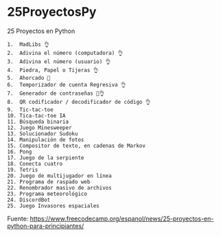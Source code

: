 # 25ProyectosPy
25 Proyectos en Python

	1.	MadLibs 👌
	2.	Adivina el número (computadora) 👌
	3.	Adivina el número (usuario) 👌
	4.	Piedra, Papel o Tijeras 👌
	5.	Ahorcado 👀
	6.	Temporizador de cuenta Regresiva 👌
	7.	Generador de contraseñas 👀👌
	8.	QR codificador / decodificador de código 👌
	9.	Tic-tac-toe
	10.	Tica-tac-toe IA
	11.	Búsqueda binaria
	12.	Juego Minesweeper
	13.	Solucionador Sudoku
	14.	Manipulación de fotos
	15.	Compositor de texto, en cadenas de Markov
	16.	Pong
	17.	Juego de la serpiente
	18.	Conecta cuatro
	19.	Tetris
	20.	Juego de multijugador en línea
	21.	Programa de raspado web
	22.	Renombrador masivo de archivos
	23.	Programa meteorológico
	24.	DiscordBot
	25.	Juego Invasores espaciales

Fuente: https://www.freecodecamp.org/espanol/news/25-proyectos-en-python-para-principiantes/
